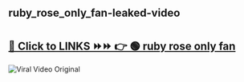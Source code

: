 
 ## ruby_rose_only_fan-leaked-video 

# <h2><a href="https://clipsfans.com/ruby_rose_only_fan&ref=git">🔗 Click to LINKS ⏩⏩ 👉 🟢 ruby rose only fan </a></h2>

<a href="https://clipsfans.com/ruby_rose_only_fan&ref=git" rel="nofollow" data-target="animated-image.originalLink"><img src="https://i.ibb.co.com/xMMVF88/686577567.gif" alt="Viral Video Original" style="max-width: 100%; display: inline-block;" data-target="animated-image.originalImage"></a>
